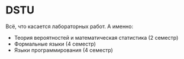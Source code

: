 # DSTU
Всё, что касается лабораторных работ. А именно:
- Теория вероятностей и математическая статистика (2 семестр)
- Формальные языки (4 семестр)
- Языки программирования (4 семестр)
